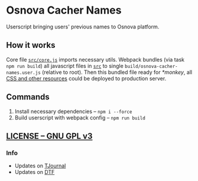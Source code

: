 # Osnova Cacher Names
Userscript bringing users' previous names to Osnova platform.

## How it works
Core file [`src/core.js`](./src/core.js) imports necessary utils. Webpack bundles (via task `npm run build`) all javascript files in [`src`](./src) to single `build/osnova-cacher-names.user.js` (relative to root). Then this bundled file ready for _*monkey_, all [CSS and other resources](./resources) could be deployed to production server.

## Commands
1. Install necessary dependencies – `npm i --force`
1. Build userscript with webpack config – `npm run build`

## [LICENSE – GNU GPL v3](./LICENSE)

### Info
* Updates on [TJournal](https://tjournal.ru/tag/osnovanamescacher)
* Updates on [DTF](https://dtf.ru/tag/osnovanamescacher)
